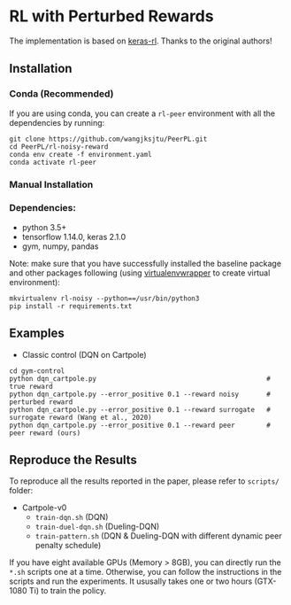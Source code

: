 # RL with Perturbed Rewards

The implementation is based on [keras-rl](https://github.com/keras-rl/keras-rl). Thanks to the original authors!

## Installation
### Conda (Recommended)
If you are using conda, you can create a `rl-peer` environment with all the dependencies by running:

```
git clone https://github.com/wangjksjtu/PeerPL.git
cd PeerPL/rl-noisy-reward
conda env create -f environment.yaml
conda activate rl-peer
```
###  Manual Installation
### Dependencies:
- python 3.5+
- tensorflow 1.14.0, keras 2.1.0
- gym, numpy, pandas
 
Note: make sure that you have successfully installed the baseline package and other packages following (using [virtualenvwrapper](https://virtualenvwrapper.readthedocs.io/en/latest/) to create virtual environment):
```
mkvirtualenv rl-noisy --python==/usr/bin/python3
pip install -r requirements.txt
```

## Examples
- Classic control (DQN on Cartpole)
```
cd gym-control
python dqn_cartpole.py                                           # true reward
python dqn_cartpole.py --error_positive 0.1 --reward noisy       # perturbed reward
python dqn_cartpole.py --error_positive 0.1 --reward surrogate   # surrogate reward (Wang et al., 2020)
python dqn_cartpole.py --error_positive 0.1 --reward peer        # peer reward (ours)
```

## Reproduce the Results
To reproduce all the results reported in the paper, please refer to `scripts/` folder:
  - Cartpole-v0
    - `train-dqn.sh` (DQN)
    - `train-duel-dqn.sh` (Dueling-DQN)
    - `train-pattern.sh` (DQN & Dueling-DQN with different dynamic peer penalty schedule)

If you have eight available GPUs (Memory > 8GB), you can directly run the `*.sh` scripts one at a time. Otherwise, you can follow the instructions in the scripts and run the experiments. It ususally takes one or two hours (GTX-1080 Ti) to train the policy.
